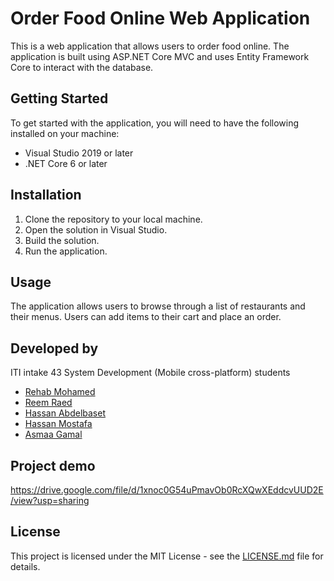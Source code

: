 # Order Food Online Web Application

This is a web application that allows users to order food online. The application is built using ASP.NET Core MVC and uses Entity Framework Core to interact with the database.

## Getting Started

To get started with the application, you will need to have the following installed on your machine:

- Visual Studio 2019 or later
- .NET Core 6 or later

## Installation

1. Clone the repository to your local machine.
2. Open the solution in Visual Studio.
3. Build the solution.
4. Run the application.

## Usage

The application allows users to browse through a list of restaurants and their menus. Users can add items to their cart and place an order.

<h2>Developed by</h2>
<p>ITI intake 43 System Development (Mobile cross-platform) students</p>
<ul>
  <li><a href="https://github.com/rehab732">Rehab Mohamed</a>
  </li>
  <li><a href="https://github.com/ReemRaed">Reem Raed</a>
  </li>
  <li><a href="https://github.com/HasanElfalt">Hassan Abdelbaset</a>
  </li>
  <li><a href="https://github.com/Hassan752">Hassan Mostafa</a>
  </li>
  <li><a href="https://github.com/Asmaagamall">Asmaa Gamal</a>
  </li>
</ul>

## Project demo
https://drive.google.com/file/d/1xnoc0G54uPmavOb0RcXQwXEddcvUUD2E/view?usp=sharing

## License

This project is licensed under the MIT License - see the [LICENSE.md](LICENSE.md) file for details.
